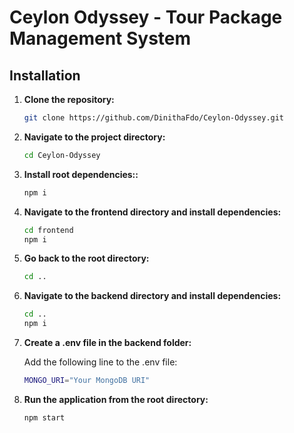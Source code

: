 # Ceylon Odyssey - Tour Package Management System

## Installation

1. **Clone the repository:**

   ```bash
   git clone https://github.com/DinithaFdo/Ceylon-Odyssey.git

2. **Navigate to the project directory:**

   ```bash
   cd Ceylon-Odyssey

3. **Install root dependencies::**

   ```bash
   npm i

4. **Navigate to the frontend directory and install dependencies:**

   ```bash
   cd frontend
   npm i

5. **Go back to the root directory:**

   ```bash
   cd ..

6. **Navigate to the backend directory and install dependencies:**

   ```bash
   cd ..
   npm i

7. **Create a .env file in the backend folder:**

    Add the following line to the .env file:
     ```bash
     MONGO_URI="Your MongoDB URI"

8. **Run the application from the root directory:**
   ```bash
   npm start

